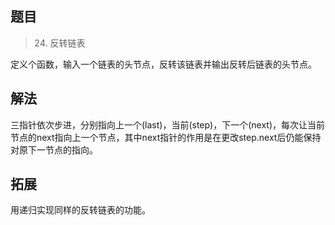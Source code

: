 ## 题目

> 24. 反转链表

定义个函数，输入一个链表的头节点，反转该链表并输出反转后链表的头节点。

## 解法

三指针依次步进，分别指向上一个(last)，当前(step)，下一个(next)，每次让当前节点的next指向上一个节点，其中next指针的作用是在更改step.next后仍能保持对原下一节点的指向。

## 拓展

用递归实现同样的反转链表的功能。